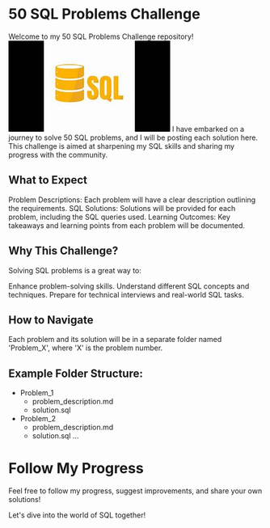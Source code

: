 # 50 SQL Problems Challenge
Welcome to my 50 SQL Problems Challenge repository!
![SQL](https://github.com/Koteshgoud/50-problems-SQL-challenge/blob/main/th.jpeg)
I have embarked on a journey to solve 50 SQL problems, and I will be posting each solution here. This challenge is aimed at sharpening my SQL skills and sharing my progress with the community.

## What to Expect
Problem Descriptions: Each problem will have a clear description outlining the requirements.
SQL Solutions: Solutions will be provided for each problem, including the SQL queries used.
Learning Outcomes: Key takeaways and learning points from each problem will be documented.
## Why This Challenge?
Solving SQL problems is a great way to:

Enhance problem-solving skills.
Understand different SQL concepts and techniques.
Prepare for technical interviews and real-world SQL tasks.
## How to Navigate
Each problem and its solution will be in a separate folder named 'Problem_X', where 'X' is the problem number.
## Example Folder Structure:
- Problem_1
  - problem_description.md
  - solution.sql
- Problem_2
  - problem_description.md
  - solution.sql
...


# Follow My Progress
Feel free to follow my progress, suggest improvements, and share your own solutions!

Let's dive into the world of SQL together!
